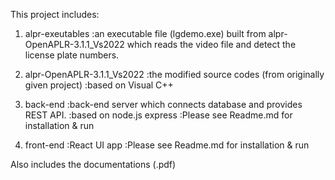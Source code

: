 This project includes:

1. alpr-exeutables 
  :an executable file (lgdemo.exe) built from alpr-OpenAPLR-3.1.1_Vs2022 which reads the video file and detect the license plate numbers.

2. alpr-OpenAPLR-3.1.1_Vs2022 
  :the modified source codes (from originally given project)
  :based on Visual C++

3. back-end
  :back-end server which connects database and provides REST API. 
  :based on node.js express 
  :Please see Readme.md for installation & run

4. front-end
  :React UI app
  :Please see Readme.md for installation & run


Also includes the documentations (.pdf)